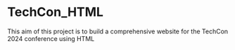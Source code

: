 # TechCon_HTML
This aim of this project is to build a comprehensive website for the TechCon 2024 conference using HTML

